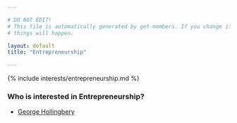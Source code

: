 ```yaml
---

# DO NOT EDIT!
# This file is automatically generated by get-members. If you change it, bad
# things will happen.

layout: default
title: "Entrepreneurship"

---
```


{% include interests/entrepreneurship.md %}

### Who is interested in Entrepreneurship?


* [George Hollingbery](/members/george-hollingbery.html)
